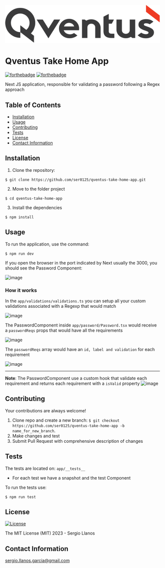 ![Qventus logo](public/qventus-logo.svg)
# Qventus Take Home App

[![forthebadge](https://forthebadge.com/images/badges/made-with-next-13.svg)](http://forthebadge.com)
[![forthebadge](http://forthebadge.com/images/badges/built-with-love.svg)](http://forthebadge.com)


Next JS application, responsible for validating a password following a Regex approach

## Table of Contents

- [Installation](#installation)
- [Usage](#usage)
- [Contributing](#contributing)
- [Tests](#tests)
- [License](#license)
- [Contact Information](#contact-information)

## Installation

1. Clone the repository:
```shell
$ git clone https://github.com/ser0125/qventus-take-home-app.git
```
2. Move to the folder project
```shell
$ cd qventus-take-home-app
```
3. Install the dependencies
```shell
$ npm install
```

## Usage
To run the application, use the command:
```shell
$ npm run dev
```

If you open the browser in the port indicated by Next usually the 3000, you should see the Password Component:

![image](https://github.com/ser0125/qventus-take-home-app/assets/11180036/986495b7-b02e-4d5b-9b1a-4751416c41b9)

### How it works
In the `app/validations/validations.ts` you can setup all your custom validations associated with a Regexp that would match

![image](https://github.com/ser0125/qventus-take-home-app/assets/11180036/3cb86603-ebea-4372-9fcc-9da68cf42496)

The PasswordComponent inside `app/password/Password.tsx` would receive a `passwordReqs` props that would have all the requirements

![image](https://github.com/ser0125/qventus-take-home-app/assets/11180036/c8598feb-6b13-4ae5-851e-77061718737e)

The `passwordReqs` array would have an `id, label and validation` for each requirement

![image](https://github.com/ser0125/qventus-take-home-app/assets/11180036/c935f1dd-e411-40b8-bc83-00350a497272)

------------------------------------------------------------------------------------------------------------------

**Note**: The PasswordComponent use a custom hook that validate each requirement and returns each requirement with a `isValid` property
![image](https://github.com/ser0125/qventus-take-home-app/assets/11180036/628bc6b7-c7b0-4de4-bd95-9d14f4c55980)

## Contributing
Your contributions are always welcome! 

1. Clone repo and create a new branch: `$ git checkout https://github.com/ser0125/qventus-take-home-app -b name_for_new_branch`.
2. Make changes and test
3. Submit Pull Request with comprehensive description of changes

## Tests
The tests are located on: `app/__tests__`

- For each test we have a snapshot and the test Component

To run the tests use:
```shell
$ npm run test
```


## License
[![License](https://img.shields.io/badge/license-MIT-blue.svg)](/LICENSE)

The MIT License (MIT) 2023 - Sergio Llanos

## Contact Information
sergio.llanos.garcia@gmail.com
